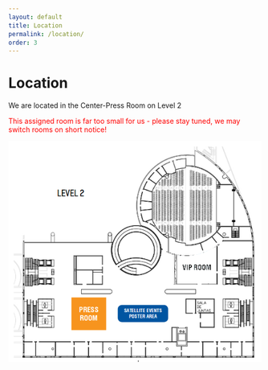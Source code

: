 ```yaml
---
layout: default
title: Location
permalink: /location/
order: 3
---
```

# Location
We are located in the Center-Press Room on Level 2

<span style="color:red">This assigned room is far too small for us - please stay tuned, we may switch rooms on short notice!</span>

![Center-Press Room](../images/press-room.png "Center-Press Room")
